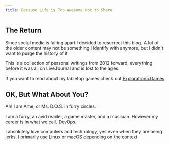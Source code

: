 ```yaml
---
title: Because Life is Too Awesome Not to Share
---
```


## The Return

Since social media is falling apart I decided to resurrect this blog. A lot of the older content may not be something I identify with anymore, but I didn't want to purge the history of it

This is a collection of personal writings from 2012 forward, everything before it was all on LiveJournal and is lost to the ages.

If you want to read about my tabletop games check out [Exploration5.Games](https://exploration5.games)

## OK, But What About You?

Ah! I am Ame, or Ms. D.O.S. in furry circles.

I am a furry, an avid reader, a game master, and a musician. However my career is in what we call, DevOps.

I absolutely love computers and technology, yes even when they are being jerks. I primarily use Linux or macOS depending on the context.
